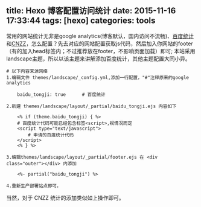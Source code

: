 title: Hexo 博客配置访问统计
date: 2015-11-16 17:33:44
tags: [hexo]
categories: tools
---

常用的网站统计无非是google analytics(博客默认，国内访问不流畅)、[百度统计](http://tongji.baidu.com/)和[CNZZ](http://cnzz.com/)，怎么配置？先去对应的网站配置获取js代码，然后加入你网站的footer（有的加入head标签内；不过推荐放在footer，不影响页面加载）即可; 本站采用landscape主题，所以以该主题来讲解添加百度统计，其他主题配置大同小异。

	# 以下内容来源网络
	1.编辑文件 themes/landscape/_config.yml,添加一行配置，"#"注释原来的google analytics
	
		baidu_tongji: true      # 百度统计
	
	2.新建 themes/landscape/layout/_partial/baidu_tongji.ejs 内容如下
	
		<% if (theme.baidu_tongji) { %>
		# 百度统计代码可能已经包含标签<script>,视情况而定
		<script type="text/javascript">
			# 申请的百度统计代码
		</script>
		<% } %>
	
	3.编辑themes/landscape/layout/_partial/footer.ejs 在 <div class="outer"></div> 内添加
		
		<%- partial("baidu_tongji") %>
	
	4.重新生产部署站点即可。

当然，对于 CNZZ 统计的添加类似如上操作即可。